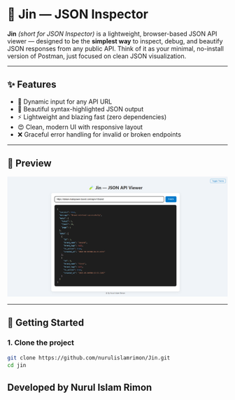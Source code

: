 # 🧪 Jin — JSON Inspector

**Jin** _(short for JSON Inspector)_ is a lightweight, browser-based JSON API viewer — designed to be the **simplest way** to inspect, debug, and beautify JSON responses from any public API. Think of it as your minimal, no-install version of Postman, just focused on clean JSON visualization.

---

## ✨ Features

- 🔎 Dynamic input for any API URL
- 🎨 Beautiful syntax-highlighted JSON output
- ⚡ Lightweight and blazing fast (zero dependencies)
- 😍 Clean, modern UI with responsive layout
- ❌ Graceful error handling for invalid or broken endpoints

---

## 📸 Preview

![Light Version](image.png)

---

## 🚀 Getting Started

### 1. Clone the project

```bash
git clone https://github.com/nurulislamrimon/Jin.git
cd jin
```

## Developed by Nurul Islam Rimon
